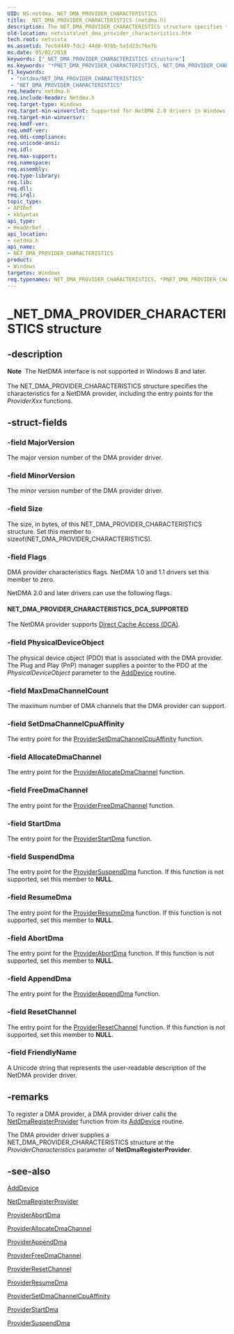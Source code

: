 ```yaml
---
UID: NS:netdma._NET_DMA_PROVIDER_CHARACTERISTICS
title: _NET_DMA_PROVIDER_CHARACTERISTICS (netdma.h)
description: The NET_DMA_PROVIDER_CHARACTERISTICS structure specifies the characteristics for a NetDMA provider, including the entry points for the ProviderXxx functions.
old-location: netvista\net_dma_provider_characteristics.htm
tech.root: netvista
ms.assetid: 7ec6d449-fdc2-44d8-976b-5a1d23c76e7b
ms.date: 05/02/2018
keywords: ["_NET_DMA_PROVIDER_CHARACTERISTICS structure"]
ms.keywords: "*PNET_DMA_PROVIDER_CHARACTERISTICS, NET_DMA_PROVIDER_CHARACTERISTICS, NET_DMA_PROVIDER_CHARACTERISTICS structure [Network Drivers Starting with Windows Vista], PNET_DMA_PROVIDER_CHARACTERISTICS, PNET_DMA_PROVIDER_CHARACTERISTICS structure pointer [Network Drivers Starting with Windows Vista], _NET_DMA_PROVIDER_CHARACTERISTICS, netdma/NET_DMA_PROVIDER_CHARACTERISTICS, netdma/PNET_DMA_PROVIDER_CHARACTERISTICS, netdma_ref_24841207-9eca-483b-9ee5-81e7f24b62e6.xml, netvista.net_dma_provider_characteristics"
f1_keywords:
 - "netdma/NET_DMA_PROVIDER_CHARACTERISTICS"
 - "NET_DMA_PROVIDER_CHARACTERISTICS"
req.header: netdma.h
req.include-header: Netdma.h
req.target-type: Windows
req.target-min-winverclnt: Supported for NetDMA 2.0 drivers in Windows Server 2008. (Added FriendlyName   member.) Supported for NetDMA 1.1 drivers in Windows Server 2008. Supported for NetDMA 1.0 drivers in   Windows Server 2008 and Windows Vista.
req.target-min-winversvr: 
req.kmdf-ver: 
req.umdf-ver: 
req.ddi-compliance: 
req.unicode-ansi: 
req.idl: 
req.max-support: 
req.namespace: 
req.assembly: 
req.type-library: 
req.lib: 
req.dll: 
req.irql: 
topic_type:
- APIRef
- kbSyntax
api_type:
- HeaderDef
api_location:
- netdma.h
api_name:
- NET_DMA_PROVIDER_CHARACTERISTICS
product:
- Windows
targetos: Windows
req.typenames: NET_DMA_PROVIDER_CHARACTERISTICS, *PNET_DMA_PROVIDER_CHARACTERISTICS
---
```


# _NET_DMA_PROVIDER_CHARACTERISTICS structure


## -description


<div class="alert"><b>Note</b>  The NetDMA interface is not supported in Windows 8 and later.</div><div> </div>The NET_DMA_PROVIDER_CHARACTERISTICS structure specifies the characteristics for a NetDMA provider,
  including the entry points for the 
  <i>ProviderXxx</i> functions.


## -struct-fields




### -field MajorVersion

The major version number of the DMA provider driver.


### -field MinorVersion

The minor version number of the DMA provider driver.


### -field Size

The size, in bytes, of this NET_DMA_PROVIDER_CHARACTERISTICS structure. Set this member to 
     sizeof(NET_DMA_PROVIDER_CHARACTERISTICS).


### -field Flags

DMA provider characteristics flags. NetDMA 1.0 and 1.1 drivers set this member to zero.
     

NetDMA 2.0 and later drivers can use the following flags.





#### NET_DMA_PROVIDER_CHARACTERISTICS_DCA_SUPPORTED

The NetDMA provider supports 
       <a href="https://docs.microsoft.com/windows-hardware/drivers/network/direct-cache-access--dca-">Direct Cache Access (DCA)</a>.


### -field PhysicalDeviceObject

The physical device object (PDO) that is associated with the DMA provider. The Plug and Play (PnP)
     manager supplies a pointer to the PDO at the 
     <i>PhysicalDeviceObject</i> parameter to the 
     <a href="https://docs.microsoft.com/windows-hardware/drivers/ddi/wdm/nc-wdm-driver_add_device">AddDevice</a> routine.


### -field MaxDmaChannelCount

The maximum number of DMA channels that the DMA provider can support.


### -field SetDmaChannelCpuAffinity

The entry point for the 
     <a href="https://docs.microsoft.com/windows-hardware/drivers/ddi/netdma/nc-netdma-dma_channels_cpu_affinity_handler">
     ProviderSetDmaChannelCpuAffinity</a> function.


### -field AllocateDmaChannel

The entry point for the 
     <a href="https://docs.microsoft.com/windows-hardware/drivers/ddi/netdma/nc-netdma-dma_channel_allocate_handler">
     ProviderAllocateDmaChannel</a> function.


### -field FreeDmaChannel

The entry point for the 
     <a href="https://docs.microsoft.com/windows-hardware/drivers/ddi/netdma/nc-netdma-dma_channel_free_handler">
     ProviderFreeDmaChannel</a> function.


### -field StartDma

The entry point for the 
     <a href="https://docs.microsoft.com/windows-hardware/drivers/ddi/netdma/nc-netdma-dma_start_handler">ProviderStartDma</a> function.


### -field SuspendDma

The entry point for the 
     <a href="https://docs.microsoft.com/windows-hardware/drivers/ddi/netdma/nc-netdma-dma_suspend_handler">ProviderSuspendDma</a> function. If this
     function is not supported, set this member to <b>NULL</b>.


### -field ResumeDma

The entry point for the 
     <a href="https://docs.microsoft.com/windows-hardware/drivers/ddi/netdma/nc-netdma-dma_resume_handler">ProviderResumeDma</a> function. If this
     function is not supported, set this member to <b>NULL</b>.


### -field AbortDma

The entry point for the 
     <a href="https://docs.microsoft.com/windows-hardware/drivers/ddi/netdma/nc-netdma-dma_abort_handler">ProviderAbortDma</a> function. If this
     function is not supported, set this member to <b>NULL</b>.


### -field AppendDma

The entry point for the 
     <a href="https://docs.microsoft.com/windows-hardware/drivers/ddi/netdma/nc-netdma-dma_append_handler">ProviderAppendDma</a> function.


### -field ResetChannel

The entry point for the 
     <a href="https://docs.microsoft.com/windows-hardware/drivers/ddi/netdma/nc-netdma-dma_reset_handler">ProviderResetChannel</a> function. If
     this function is not supported, set this member to <b>NULL</b>.


### -field FriendlyName

A Unicode string that represents the user-readable description of the NetDMA provider
     driver.


## -remarks



To register a DMA provider, a DMA provider driver calls the 
    <a href="https://docs.microsoft.com/windows-hardware/drivers/ddi/netdma/nf-netdma-netdmaregisterprovider">NetDmaRegisterProvider</a> function
    from its 
    <a href="https://docs.microsoft.com/windows-hardware/drivers/ddi/wdm/nc-wdm-driver_add_device">AddDevice</a> routine.

The DMA provider driver supplies a NET_DMA_PROVIDER_CHARACTERISTICS structure at the 
    <i>ProviderCharacteristics</i> parameter of 
    <b>NetDmaRegisterProvider</b>.




## -see-also




<a href="https://docs.microsoft.com/windows-hardware/drivers/ddi/wdm/nc-wdm-driver_add_device">AddDevice</a>



<a href="https://docs.microsoft.com/windows-hardware/drivers/ddi/netdma/nf-netdma-netdmaregisterprovider">NetDmaRegisterProvider</a>



<a href="https://docs.microsoft.com/windows-hardware/drivers/ddi/netdma/nc-netdma-dma_abort_handler">ProviderAbortDma</a>



<a href="https://docs.microsoft.com/windows-hardware/drivers/ddi/netdma/nc-netdma-dma_channel_allocate_handler">ProviderAllocateDmaChannel</a>



<a href="https://docs.microsoft.com/windows-hardware/drivers/ddi/netdma/nc-netdma-dma_append_handler">ProviderAppendDma</a>



<a href="https://docs.microsoft.com/windows-hardware/drivers/ddi/netdma/nc-netdma-dma_channel_free_handler">ProviderFreeDmaChannel</a>



<a href="https://docs.microsoft.com/windows-hardware/drivers/ddi/netdma/nc-netdma-dma_reset_handler">ProviderResetChannel</a>



<a href="https://docs.microsoft.com/windows-hardware/drivers/ddi/netdma/nc-netdma-dma_resume_handler">ProviderResumeDma</a>



<a href="https://docs.microsoft.com/windows-hardware/drivers/ddi/netdma/nc-netdma-dma_channels_cpu_affinity_handler">
   ProviderSetDmaChannelCpuAffinity</a>



<a href="https://docs.microsoft.com/windows-hardware/drivers/ddi/netdma/nc-netdma-dma_start_handler">ProviderStartDma</a>



<a href="https://docs.microsoft.com/windows-hardware/drivers/ddi/netdma/nc-netdma-dma_suspend_handler">ProviderSuspendDma</a>
 

 


